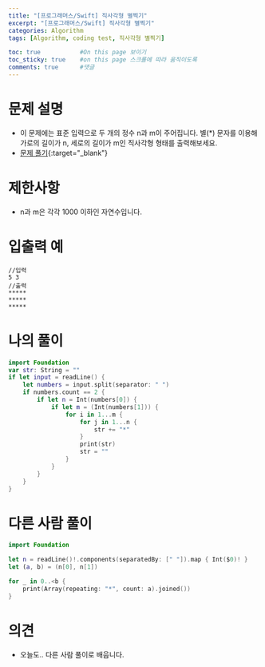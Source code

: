 ```yaml
---
title: "[프로그래머스/Swift] 직사각형 별찍기"
excerpt: "[프로그래머스/Swift] 직사각형 별찍기"
categories: Algorithm
tags: [Algorithm, coding test, 직사각형 별찍기]

toc: true           #On this page 보이기 
toc_sticky: true    #on this page 스크롤에 따라 움직이도록 
comments: true      #댓글
---
```

# 문제 설명 
- 이 문제에는 표준 입력으로 두 개의 정수 n과 m이 주어집니다.
별(*) 문자를 이용해 가로의 길이가 n, 세로의 길이가 m인 직사각형 형태를 출력해보세요.
- [문제 풀기](https://school.programmers.co.kr/learn/courses/30/lessons/12969){:target="_blank"} 

# 제한사항
- n과 m은 각각 1000 이하인 자연수입니다.

# 입출력 예

``` console
//입력
5 3
//출력
*****
*****
*****
```

# 나의 풀이 
```swift 
import Foundation
var str: String = "" 
if let input = readLine() {
    let numbers = input.split(separator: " ")
    if numbers.count == 2 {
        if let n = Int(numbers[0]) {
            if let m = (Int(numbers[1])) {
                for i in 1...m {
                    for j in 1...n {
                        str += "*"
                    }
                    print(str)
                    str = "" 
                }
            }
        }
    }
} 
``` 
# 다른 사람 풀이 
```swift 
import Foundation

let n = readLine()!.components(separatedBy: [" "]).map { Int($0)! }
let (a, b) = (n[0], n[1])

for _ in 0..<b {
    print(Array(repeating: "*", count: a).joined())
}
``` 

# 의견 
- 오늘도.. 다른 사람 풀이로 배웁니다. 